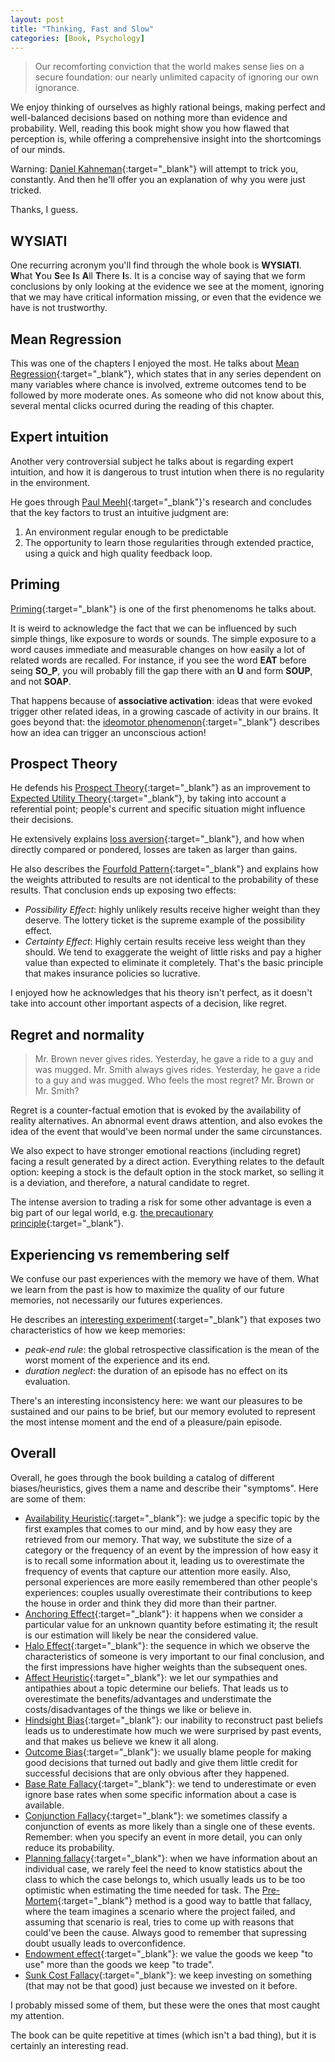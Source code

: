 ```yaml
---
layout: post
title: "Thinking, Fast and Slow"
categories: [Book, Psychology]
---
```


> Our recomforting conviction that the world makes sense lies on a secure foundation: our nearly unlimited capacity of ignoring our own ignorance.

We enjoy thinking of ourselves as highly rational beings, making perfect and well-balanced decisions based on nothing more than evidence and probability. Well, reading this book might show you how flawed that perception is, while offering a comprehensive insight into the shortcomings of our minds.

Warning: [Daniel Kahneman](https://pt.wikipedia.org/wiki/Daniel_Kahneman){:target="_blank"} will attempt to trick you, constantly. And then he'll offer you an explanation of why you were just tricked.

Thanks, I guess.

## WYSIATI

One recurring acronym you'll find through the whole book is **WYSIATI**. **W**hat **Y**ou **S**ee **I**s **A**ll **T**here **I**s. It is a concise way of saying that we form conclusions by only looking at the evidence we see at the moment, ignoring that we may have critical information missing, or even that the evidence we have is not trustworthy.

## Mean Regression

This was one of the chapters I enjoyed the most. He talks about [Mean Regression](https://fs.blog/2015/07/regression-to-the-mean/){:target="_blank"}, which states that in any series dependent on many variables where chance is involved, extreme outcomes tend to be followed by more moderate ones. As someone who did not know about this, several mental clicks ocurred during the reading of this chapter.

## Expert intuition

Another very controversial subject he talks about is regarding expert intuition, and how it is dangerous to trust intution when there is no regularity in the environment.

He goes through [Paul Meehl](https://en.wikipedia.org/wiki/Paul_E._Meehl){:target="_blank"}'s research and concludes that the key factors to trust an intuitive judgment are:
1. An environment regular enough to be predictable
2. The opportunity to learn those regularities through extended practice, using a quick and high quality feedback loop.

## Priming

[Priming](https://www.psychologytoday.com/intl/basics/priming){:target="_blank"} is one of the first phenomenoms he talks about.

It is weird to acknowledge the fact that we can be influenced by such simple things, like exposure to words or sounds. The simple exposure to a word causes immediate and measurable changes on how easily a lot of related words are recalled. For instance, if you see the word **EAT** before seing **SO_P**, you will probably fill the gap there with an **U** and form **SOUP**, and not **SOAP**.

That happens because of **associative activation**: ideas that were evoked trigger other related ideas, in a growing cascade of activity in our brains. It goes beyond that: the [ideomotor phenomenon](https://www.bbc.com/future/article/20130729-what-makes-the-ouija-board-move){:target="_blank"} describes how an idea can trigger an unconscious action!

## Prospect Theory

He defends his [Prospect Theory](https://en.wikipedia.org/wiki/Prospect_theory){:target="_blank"} as an improvement to [Expected Utility Theory](https://en.wikipedia.org/wiki/Expected_utility_hypothesis){:target="_blank"}, by taking into account a referential point; people's current and specific situation might influence their decisions.

He extensively explains [loss aversion](https://en.wikipedia.org/wiki/Loss_aversion){:target="_blank"}, and how when directly compared or pondered, losses are taken as larger than gains.

He also describes the [Fourfold Pattern](https://www.broyhillasset.com/2012/09/21/the-fourfold-pattern/){:target="_blank"} and explains how the weights attributed to results are not identical to the probability of these results. That conclusion ends up exposing two effects:
- *Possibility Effect*: highly unlikely results receive higher weight than they deserve. The lottery ticket is the supreme example of the possibility effect.
- *Certainty Effect*: Highly certain results receive less weight than they should. We tend to exaggerate the weight of little risks and pay a higher value than expected to eliminate it completely. That's the basic principle that makes insurance policies so lucrative.

I enjoyed how he acknowledges that his theory isn't perfect, as it doesn't take into account other important aspects of a decision, like regret.

## Regret and normality

> Mr. Brown never gives rides. Yesterday, he gave a ride to a guy and was mugged. Mr. Smith always gives rides. Yesterday, he gave a ride to a guy and was mugged. Who feels the most regret? Mr. Brown or Mr. Smith?

Regret is a counter-factual emotion that is evoked by the availability of reality alternatives. An abnormal event draws attention, and also evokes the idea of the event that would've been normal under the same circunstances.

We also expect to have stronger emotional reactions (including regret) facing a result generated by a direct action.
Everything relates to the default option: keeping a stock is the default option in the stock market, so selling it is a deviation, and therefore, a natural candidate to regret.

The intense aversion to trading a risk for some other advantage is even a big part of our legal world, e.g. [the precautionary principle](https://en.wikipedia.org/wiki/Precautionary_principle){:target="_blank"}.

## Experiencing vs remembering self

We confuse our past experiences with the memory we have of them. What we learn from the past is how to maximize the quality of our future memories, not necessarily our futures experiences.

He describes an [interesting experiment](https://mindhacks.com/2013/05/28/why-you-might-prefer-more-pain/){:target="_blank"} that exposes two characteristics of how we keep memories:
- *peak-end rule*: the global retrospective classification is the mean of the worst moment of the experience and its end.
- *duration neglect*: the duration of an episode has no effect on its evaluation.

There's an interesting inconsistency here: we want our pleasures to be sustained and our pains to be brief, but our memory evoluted to represent the most intense moment and the end of a pleasure/pain episode.

## Overall

Overall, he goes through the book building a catalog of different biases/heuristics, gives them a name and describe their "symptoms". Here are some of them:
- [Availability Heuristic](https://en.wikipedia.org/wiki/Availability_heuristic){:target="_blank"}: we judge a specific topic by the first examples that comes to our mind, and by how easy they are retrieved from our memory. That way, we substitute the size of a category or the frequency of an event by the impression of how easy it is to recall some information about it, leading us to overestimate the frequency of events that capture our attention more easily. Also, personal experiences are more easily remembered than other people's experiences: couples usually overestimate their contributions to keep the house in order and think they did more than their partner.
- [Anchoring Effect](https://en.wikipedia.org/wiki/Anchoring_(cognitive_bias)){:target="_blank"}: it happens when we consider a particular value for an unknown quantity before estimating it; the result is our estimation will likely be near the considered value.
- [Halo Effect](https://en.wikipedia.org/wiki/Halo_effect){:target="_blank"}: the sequence in which we observe the characteristics of someone is very important to our final conclusion, and the first impressions have higher weights than the subsequent ones.
- [Affect Heuristic](https://en.wikipedia.org/wiki/Affect_heuristic){:target="_blank"}: we let our sympathies and antipathies about a topic determine our beliefs. That leads us to overestimate the benefits/advantages and understimate the costs/disadvantages of the things we like or believe in.
- [Hindsight Bias](https://en.wikipedia.org/wiki/Hindsight_bias){:target="_blank"}: our inability to reconstruct past beliefs leads us to underestimate how much we were surprised by past events, and that makes us believe we knew it all along.
- [Outcome Bias](https://en.wikipedia.org/wiki/Outcome_bias){:target="_blank"}: we usually blame people for making good decisions that turned out badly and give them little credit for successful decisions that are only obvious after they happened.
- [Base Rate Fallacy](https://thedecisionlab.com/biases/base-rate-fallacy/){:target="_blank"}: we tend to underestimate or even ignore base rates when some specific information about a case is available.
- [Conjunction Fallacy](https://en.wikipedia.org/wiki/Conjunction_fallacy){:target="_blank"}: we sometimes classify a conjunction of events as more likely than a single one of these events. Remember: when you specify an event in more detail, you can only reduce its probability.
- [Planning fallacy](https://en.wikipedia.org/wiki/Planning_fallacy){:target="_blank"}: when we have information about an individual case, we rarely feel the need to know statistics about the class to which the case belongs to, which usually leads us to be too optimistic when estimating the time needed for task. The [Pre-Mortem](https://en.wikipedia.org/wiki/Pre-mortem){:target="_blank"} method is a good way to battle that fallacy, where the team imagines a scenario where the project failed, and assuming that scenario is real, tries to come up with reasons that could've been the cause. Always good to remember that supressing doubt usually leads to overconfidence.
- [Endowment effect](https://en.wikipedia.org/wiki/Endowment_effect){:target="_blank"}: we value the goods we keep "to use" more than the goods we keep "to trade".
- [Sunk Cost Fallacy](https://en.wikipedia.org/wiki/Sunk_cost){:target="_blank"}: we keep investing on something (that may not be that good) just because we invested on it before.

I probably missed some of them, but these were the ones that most caught my attention.

The book can be quite repetitive at times (which isn't a bad thing), but it is certainly an interesting read.